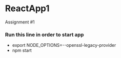 # ReactApp1
Assignment #1

### Run this line in order to start app
-  export NODE_OPTIONS=--openssl-legacy-provider 
-  npm start
